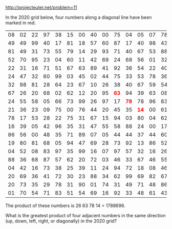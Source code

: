 http://projecteuler.net/problem=11

In the 2020 grid below, four numbers along a diagonal line have been marked in red.

<table>
<tr><td>08</td><td>02</td><td>22</td><td>97</td><td>38</td><td>15</td><td>00</td><td>40</td><td>00</td><td>75</td><td>04</td><td>05</td><td>07</td><td>78</td><td>52</td><td>12</td><td>50</td><td>77</td><td>91</td><td>08</td></tr>
<tr><td>49</td><td>49</td><td>99</td><td>40</td><td>17</td><td>81</td><td>18</td><td>57</td><td>60</td><td>87</td><td>17</td><td>40</td><td>98</td><td>43</td><td>69</td><td>48</td><td>04</td><td>56</td><td>62</td><td>00</td></tr>
<tr><td>81</td><td>49</td><td>31</td><td>73</td><td>55</td><td>79</td><td>14</td><td>29</td><td>93</td><td>71</td><td>40</td><td>67</td><td>53</td><td>88</td><td>30</td><td>03</td><td>49</td><td>13</td><td>36</td><td>65</td></tr>
<tr><td>52</td><td>70</td><td>95</td><td>23</td><td>04</td><td>60</td><td>11</td><td>42</td><td>69</td><td>24</td><td>68</td><td>56</td><td>01</td><td>32</td><td>56</td><td>71</td><td>37</td><td>02</td><td>36</td><td>91</td></tr>
<tr><td>22</td><td>31</td><td>16</td><td>71</td><td>51</td><td>67</td><td>63</td><td>89</td><td>41</td><td>92</td><td>36</td><td>54</td><td>22</td><td>40</td><td>40</td><td>28</td><td>66</td><td>33</td><td>13</td><td>80</td></tr>
<tr><td>24</td><td>47</td><td>32</td><td>60</td><td>99</td><td>03</td><td>45</td><td>02</td><td>44</td><td>75</td><td>33</td><td>53</td><td>78</td><td>36</td><td>84</td><td>20</td><td>35</td><td>17</td><td>12</td><td>50</td></tr>
<tr><td>32</td><td>98</td><td>81</td><td>28</td><td>64</td><td>23</td><td>67</td><td>10</td><td color="red">26</td><td>38</td><td>40</td><td>67</td><td>59</td><td>54</td><td>70</td><td>66</td><td>18</td><td>38</td><td>64</td><td>70</td></tr>
<tr><td>67</td><td>26</td><td>20</td><td>68</td><td>02</td><td>62</td><td>12</td><td>20</td><td>95</td><td style="font-weight: bold; color: red;">63</td><td>94</td><td>39</td><td>63</td><td>08</td><td>40</td><td>91</td><td>66</td><td>49</td><td>94</td><td>21</td></tr>
<tr><td>24</td><td>55</td><td>58</td><td>05</td><td>66</td><td>73</td><td>99</td><td>26</td><td>97</td><td>17</td><td style="font-weight: bold; color: red;">78</td><td>78</td><td>96</td><td>83</td><td>14</td><td>88</td><td>34</td><td>89</td><td>63</td><td>72</td></tr>
<tr><td>21</td><td>36</td><td>23</td><td>09</td><td>75</td><td>00</td><td>76</td><td>44</td><td>20</td><td>45</td><td>35</td><td style="font-weight: bold; color: red;">14</td><td>00</td><td>61</td><td>33</td><td>97</td><td>34</td><td>31</td><td>33</td><td>95</td></tr>
<tr><td>78</td><td>17</td><td>53</td><td>28</td><td>22</td><td>75</td><td>31</td><td>67</td><td>15</td><td>94</td><td>03</td><td>80</td><td>04</td><td>62</td><td>16</td><td>14</td><td>09</td><td>53</td><td>56</td><td>92</td></tr>
<tr><td>16</td><td>39</td><td>05</td><td>42</td><td>96</td><td>35</td><td>31</td><td>47</td><td>55</td><td>58</td><td>88</td><td>24</td><td>00</td><td>17</td><td>54</td><td>24</td><td>36</td><td>29</td><td>85</td><td>57</td></tr>
<tr><td>86</td><td>56</td><td>00</td><td>48</td><td>35</td><td>71</td><td>89</td><td>07</td><td>05</td><td>44</td><td>44</td><td>37</td><td>44</td><td>60</td><td>21</td><td>58</td><td>51</td><td>54</td><td>17</td><td>58</td></tr>
<tr><td>19</td><td>80</td><td>81</td><td>68</td><td>05</td><td>94</td><td>47</td><td>69</td><td>28</td><td>73</td><td>92</td><td>13</td><td>86</td><td>52</td><td>17</td><td>77</td><td>04</td><td>89</td><td>55</td><td>40</td></tr>
<tr><td>04</td><td>52</td><td>08</td><td>83</td><td>97</td><td>35</td><td>99</td><td>16</td><td>07</td><td>97</td><td>57</td><td>32</td><td>16</td><td>26</td><td>26</td><td>79</td><td>33</td><td>27</td><td>98</td><td>66</td></tr>
<tr><td>88</td><td>36</td><td>68</td><td>87</td><td>57</td><td>62</td><td>20</td><td>72</td><td>03</td><td>46</td><td>33</td><td>67</td><td>46</td><td>55</td><td>12</td><td>32</td><td>63</td><td>93</td><td>53</td><td>69</td></tr>
<tr><td>04</td><td>42</td><td>16</td><td>73</td><td>38</td><td>25</td><td>39</td><td>11</td><td>24</td><td>94</td><td>72</td><td>18</td><td>08</td><td>46</td><td>29</td><td>32</td><td>40</td><td>62</td><td>76</td><td>36</td></tr>
<tr><td>20</td><td>69</td><td>36</td><td>41</td><td>72</td><td>30</td><td>23</td><td>88</td><td>34</td><td>62</td><td>99</td><td>69</td><td>82</td><td>67</td><td>59</td><td>85</td><td>74</td><td>04</td><td>36</td><td>16</td></tr>
<tr><td>20</td><td>73</td><td>35</td><td>29</td><td>78</td><td>31</td><td>90</td><td>01</td><td>74</td><td>31</td><td>49</td><td>71</td><td>48</td><td>86</td><td>81</td><td>16</td><td>23</td><td>57</td><td>05</td><td>54</td></tr>
<tr><td>01</td><td>70</td><td>54</td><td>71</td><td>83</td><td>51</td><td>54</td><td>69</td><td>16</td><td>92</td><td>33</td><td>48</td><td>61</td><td>43</td><td>52</td><td>01</td><td>89</td><td>19</td><td>67</td><td>48</td></tr>
</table>

The product of these numbers is 26  63  78  14 = 1788696.

What is the greatest product of four adjacent numbers in the same direction
(up, down, left, right, or diagonally) in the 2020 grid?
